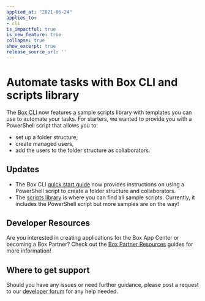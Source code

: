 ```yaml
---
applied_at: "2021-06-24"
applies_to: 
- cli
is_impactful: true
is_new_feature: true
collapse: true
show_excerpt: true
release_source_url: ''
---
```


# Automate tasks with Box CLI and scripts library 

The [Box CLI][3] now features a sample scripts library with templates you can use to automate your tasks.
For starters, we wanted to provide you with a PowerShell script that allows you to:
* set up a folder structure,
* create managed users,
* add the users to the folder structure as collaborators.

<!-- more -->

## Updates

* The Box CLI [quick start guide][4] now provides instructions on using a PowerShell script to create a folder structure and collaborators.
* The [scripts library][5] is where you can find all sample scripts. Currently, it includes the PowerShell script but more samples are on the way! 


## Developer Resources

Are you interested in creating applications for the Box App Center or becoming a Box Partner? Check out the
[Box Partner Resources][2] guides for more information!

## Where to get support

Should you have any issues or need further guidance, please post a request to
our [developer forum][1] for any help needed.

[1]: https://support.box.com/hc/en-us/community/topics/360001932973-Platform-and-Developer-Forum
[2]: https://support.box.com/hc/en-us/sections/360009473734-Box-Partner-Resources
[3]: g://cli
[4]: g://cli/quick-start/powershell-script-templates
[5]: https://github.com/box/boxcli/tree/main/examples

